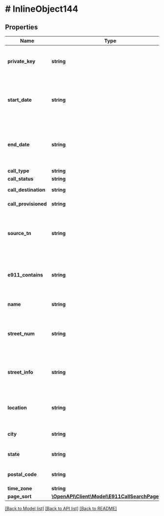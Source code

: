 # # InlineObject144

## Properties

Name | Type | Description | Notes
------------ | ------------- | ------------- | -------------
**private_key** | **string** | API key required to validate your application | [optional]
**start_date** | **string** | Start date for 911 call search; use format 2019-01-18 00:00:00 | [optional]
**end_date** | **string** | End date for 911 call search; use format 2019-01-21 16:41:26 | [optional]
**call_type** | **string** | Call Type | [optional]
**call_status** | **string** | Call Status | [optional]
**call_destination** | **string** | Call Destination | [optional]
**call_provisioned** | **string** | Call Provisioned | [optional]
**source_tn** | **string** | Calling number. Accepts 0-9, Aa-Zz, *, or ? (e.g. *Hello* or 312?Hi*7 ). | [optional]
**e911_contains** | **string** | Search for specific string contained in any E911 field | [optional]
**name** | **string** | E911 address name | [optional]
**street_num** | **string** | E911 address street number (e.g. 100, 550) | [optional]
**street_info** | **string** | E911 address street information (e.g. W Adams St) | [optional]
**location** | **string** | E911 address additional address infotmation | [optional]
**city** | **string** | E911 address city | [optional]
**state** | **string** | E911 address state | [optional]
**postal_code** | **string** | E911 address zip code | [optional]
**time_zone** | **string** | Time Zone | [optional]
**page_sort** | [**\OpenAPI\Client\Model\E911CallSearchPageSort**](E911CallSearchPageSort.md) |  | [optional]

[[Back to Model list]](../../README.md#models) [[Back to API list]](../../README.md#endpoints) [[Back to README]](../../README.md)
